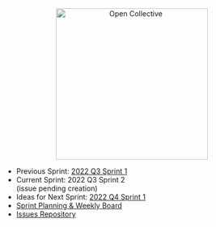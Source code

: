 
<div align="center">
  <a href="https://opencollective.com/" target="_blank" rel="noopener noreferrer">
    <img width="300" src="https://opencollective.com/public/images/opencollectivelogo.svg" alt="Open Collective">
  </a>
</div>

  <ul>
    <li>Previous Sprint: <a href="https://github.com/opencollective/opencollective/issues/5779">2022 Q3 Sprint 1</a></li>
    <li>Current Sprint: 2022 Q3 Sprint 2</li> (issue pending creation)
    <li>Ideas for Next Sprint: <a href="https://github.com/opencollective/opencollective/discussions/5899">2022 Q4 Sprint 1</a></li>
    <li><a href="https://github.com/orgs/opencollective/projects/5">Sprint Planning & Weekly Board</a></li>
    <li><a href="https://github.com/opencollective/opencollective/issues">Issues Repository</a></li>
  </ul>
